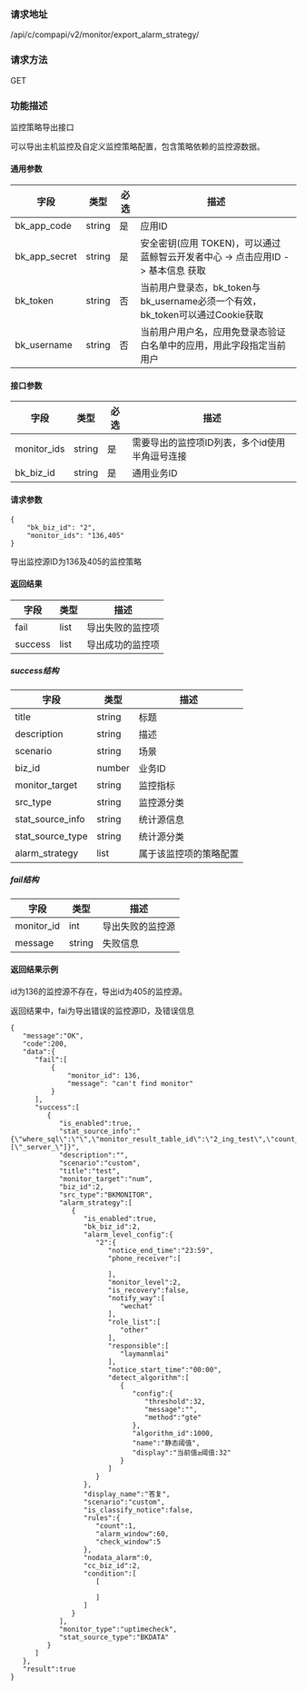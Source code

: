 
### 请求地址

/api/c/compapi/v2/monitor/export_alarm_strategy/



### 请求方法

GET


### 功能描述

监控策略导出接口

可以导出主机监控及自定义监控策略配置，包含策略依赖的监控源数据。


#### 通用参数

| 字段 | 类型 | 必选 |  描述 |
|-----------|------------|--------|------------|
| bk_app_code  |  string    | 是 | 应用ID     |
| bk_app_secret|  string    | 是 | 安全密钥(应用 TOKEN)，可以通过 蓝鲸智云开发者中心 -&gt; 点击应用ID -&gt; 基本信息 获取 |
| bk_token     |  string    | 否 | 当前用户登录态，bk_token与bk_username必须一个有效，bk_token可以通过Cookie获取 |
| bk_username  |  string    | 否 | 当前用户用户名，应用免登录态验证白名单中的应用，用此字段指定当前用户 |

#### 接口参数

| 字段       | 类型 | 必选 | 描述                   |
| ---------- | ---- | ---- | ---------------------- |
| monitor_ids | string | 是   | 需要导出的监控项ID列表，多个id使用半角逗号连接 |
| bk_biz_id  | string  | 是   | 通用业务ID |

#### 请求参数

```
{
    "bk_biz_id": "2",
    "monitor_ids": "136,405"
}
```

导出监控源ID为136及405的监控策略



#### 返回结果

| 字段    | 类型 | 描述             |
| ------- | ---- | ---------------- |
| fail    | list | 导出失败的监控项 |
| success | list | 导出成功的监控项 |

##### success结构

| 字段             | 类型   | 描述                   |
| ---------------- | ------ | ---------------------- |
| title            | string | 标题                   |
| description      | string | 描述                   |
| scenario         | string | 场景                   |
| biz_id           | number | 业务ID                 |
| monitor_target   | string | 监控指标               |
| src_type         | string | 监控源分类             |
| stat_source_info | string | 统计源信息             |
| stat_source_type | string | 统计源分类             |
| alarm_strategy   | list   | 属于该监控项的策略配置 |

##### fail结构

| 字段       | 类型   | 描述             |
| ---------- | ------ | ---------------- |
| monitor_id | int    | 导出失败的监控源 |
| message    | string | 失败信息         |



#### 返回结果示例

id为136的监控源不存在，导出id为405的监控源。

返回结果中，fai为导出错误的监控源ID，及错误信息

```
{
   "message":"OK",
   "code":200,
   "data":{
      "fail":[
		  {
              "monitor_id": 136,
              "message": "can't find monitor"
		  }
      ],
      "success":[
         {
            "is_enabled":true,
            "stat_source_info":"{\"where_sql\":\"\",\"monitor_result_table_id\":\"2_ing_test\",\"count_freq\":60,\"unit_conversion\":1.0,\"aggregator\":\"sum\",\"monitor_field\":\"num\",\"unit\":\"\",\"dimensions\":[\"_server_\"]}",
            "description":"",
            "scenario":"custom",
            "title":"test",
            "monitor_target":"num",
            "biz_id":2,
            "src_type":"BKMONITOR",
            "alarm_strategy":[
               {
                  "is_enabled":true,
                  "bk_biz_id":2,
                  "alarm_level_config":{
                     "2":{
                        "notice_end_time":"23:59",
                        "phone_receiver":[

                        ],
                        "monitor_level":2,
                        "is_recovery":false,
                        "notify_way":[
                           "wechat"
                        ],
                        "role_list":[
                           "other"
                        ],
                        "responsible":[
                           "laymanmlai"
                        ],
                        "notice_start_time":"00:00",
                        "detect_algorithm":[
                           {
                              "config":{
                                 "threshold":32,
                                 "message":"",
                                 "method":"gte"
                              },
                              "algorithm_id":1000,
                              "name":"静态阈值",
                              "display":"当前值≥阈值:32"
                           }
                        ]
                     }
                  },
                  "display_name":"答复",
                  "scenario":"custom",
                  "is_classify_notice":false,
                  "rules":{
                     "count":1,
                     "alarm_window":60,
                     "check_window":5
                  },
                  "nodata_alarm":0,
                  "cc_biz_id":2,
                  "condition":[
                     [

                     ]
                  ]
               }
            ],
            "monitor_type":"uptimecheck",
            "stat_source_type":"BKDATA"
         }
      ]
   },
   "result":true
}

```